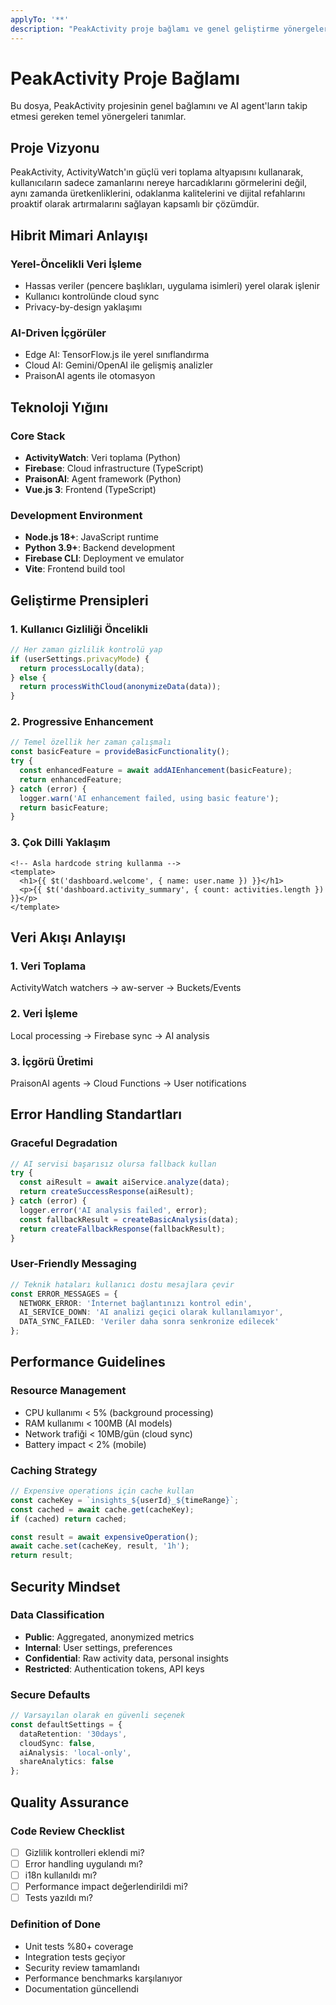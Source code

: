 ```yaml
---
applyTo: '**'
description: "PeakActivity proje bağlamı ve genel geliştirme yönergeleri"
---
```


# PeakActivity Proje Bağlamı

Bu dosya, PeakActivity projesinin genel bağlamını ve AI agent'ların takip etmesi gereken temel yönergeleri tanımlar.

## Proje Vizyonu

PeakActivity, ActivityWatch'ın güçlü veri toplama altyapısını kullanarak, kullanıcıların sadece zamanlarını nereye harcadıklarını görmelerini değil, aynı zamanda üretkenliklerini, odaklanma kalitelerini ve dijital refahlarını proaktif olarak artırmalarını sağlayan kapsamlı bir çözümdür.

## Hibrit Mimari Anlayışı

### Yerel-Öncelikli Veri İşleme
- Hassas veriler (pencere başlıkları, uygulama isimleri) yerel olarak işlenir
- Kullanıcı kontrolünde cloud sync
- Privacy-by-design yaklaşımı

### AI-Driven İçgörüler
- Edge AI: TensorFlow.js ile yerel sınıflandırma
- Cloud AI: Gemini/OpenAI ile gelişmiş analizler
- PraisonAI agents ile otomasyon

## Teknoloji Yığını

### Core Stack
- **ActivityWatch**: Veri toplama (Python)
- **Firebase**: Cloud infrastructure (TypeScript)
- **PraisonAI**: Agent framework (Python)
- **Vue.js 3**: Frontend (TypeScript)

### Development Environment
- **Node.js 18+**: JavaScript runtime
- **Python 3.9+**: Backend development
- **Firebase CLI**: Deployment ve emulator
- **Vite**: Frontend build tool

## Geliştirme Prensipleri

### 1. Kullanıcı Gizliliği Öncelikli
```typescript
// Her zaman gizlilik kontrolü yap
if (userSettings.privacyMode) {
  return processLocally(data);
} else {
  return processWithCloud(anonymizeData(data));
}
```

### 2. Progressive Enhancement
```typescript
// Temel özellik her zaman çalışmalı
const basicFeature = provideBasicFunctionality();
try {
  const enhancedFeature = await addAIEnhancement(basicFeature);
  return enhancedFeature;
} catch (error) {
  logger.warn('AI enhancement failed, using basic feature');
  return basicFeature;
}
```

### 3. Çok Dilli Yaklaşım
```vue
<!-- Asla hardcode string kullanma -->
<template>
  <h1>{{ $t('dashboard.welcome', { name: user.name }) }}</h1>
  <p>{{ $t('dashboard.activity_summary', { count: activities.length }) }}</p>
</template>
```

## Veri Akışı Anlayışı

### 1. Veri Toplama
ActivityWatch watchers → aw-server → Buckets/Events

### 2. Veri İşleme
Local processing → Firebase sync → AI analysis

### 3. İçgörü Üretimi
PraisonAI agents → Cloud Functions → User notifications

## Error Handling Standartları

### Graceful Degradation
```typescript
// AI servisi başarısız olursa fallback kullan
try {
  const aiResult = await aiService.analyze(data);
  return createSuccessResponse(aiResult);
} catch (error) {
  logger.error('AI analysis failed', error);
  const fallbackResult = createBasicAnalysis(data);
  return createFallbackResponse(fallbackResult);
}
```

### User-Friendly Messaging
```typescript
// Teknik hataları kullanıcı dostu mesajlara çevir
const ERROR_MESSAGES = {
  NETWORK_ERROR: 'İnternet bağlantınızı kontrol edin',
  AI_SERVICE_DOWN: 'AI analizi geçici olarak kullanılamıyor',
  DATA_SYNC_FAILED: 'Veriler daha sonra senkronize edilecek'
};
```

## Performance Guidelines

### Resource Management
- CPU kullanımı < 5% (background processing)
- RAM kullanımı < 100MB (AI models)
- Network trafiği < 10MB/gün (cloud sync)
- Battery impact < 2% (mobile)

### Caching Strategy
```typescript
// Expensive operations için cache kullan
const cacheKey = `insights_${userId}_${timeRange}`;
const cached = await cache.get(cacheKey);
if (cached) return cached;

const result = await expensiveOperation();
await cache.set(cacheKey, result, '1h');
return result;
```

## Security Mindset

### Data Classification
- **Public**: Aggregated, anonymized metrics
- **Internal**: User settings, preferences
- **Confidential**: Raw activity data, personal insights
- **Restricted**: Authentication tokens, API keys

### Secure Defaults
```typescript
// Varsayılan olarak en güvenli seçenek
const defaultSettings = {
  dataRetention: '30days',
  cloudSync: false,
  aiAnalysis: 'local-only',
  shareAnalytics: false
};
```

## Quality Assurance

### Code Review Checklist
- [ ] Gizlilik kontrolleri eklendi mi?
- [ ] Error handling uygulandı mı?
- [ ] i18n kullanıldı mı?
- [ ] Performance impact değerlendirildi mi?
- [ ] Tests yazıldı mı?

### Definition of Done
- Unit tests %80+ coverage
- Integration tests geçiyor
- Security review tamamlandı
- Performance benchmarks karşılanıyor
- Documentation güncellendi